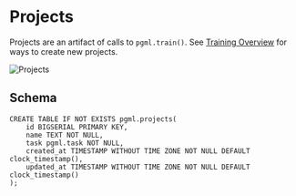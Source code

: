 # Projects

Projects are an artifact of calls to `pgml.train()`. See [Training Overview](/user_guides/training/overview/) for ways to create new projects.

![Projects](/images/dashboard/project.png)

## Schema

```postgresql
CREATE TABLE IF NOT EXISTS pgml.projects(
	id BIGSERIAL PRIMARY KEY,
	name TEXT NOT NULL,
	task pgml.task NOT NULL,
	created_at TIMESTAMP WITHOUT TIME ZONE NOT NULL DEFAULT clock_timestamp(),
	updated_at TIMESTAMP WITHOUT TIME ZONE NOT NULL DEFAULT clock_timestamp()
);
```
